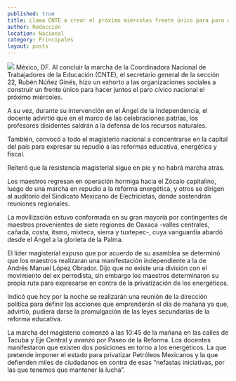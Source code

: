 ```yaml
---
published: true
title: Llama CNTE a crear el próximo miércoles frente único para paro cívico a nivel nacional
author: Redacción
location: Nacional
category: Principales
layout: posts
---
```


![](http://i.imgur.com/OgWasykm.jpg)
México, DF.  Al concluir la marcha de la Coordinadora Nacional de Trabajadores de la Educación (CNTE), el secretario general de la sección 22, Rubén Núñez Ginés, hizo un exhorto a las organizaciones sociales a construir un frente único para hacer juntos el paro cívico nacional el próximo miércoles.

A su vez, durante su intervención en el Ángel de la Independencia, el docente advirtió que en el marco de las celebraciones patrias, los profesores disidentes saldrán a la defensa de los recursos naturales.

También, convocó a todo el magisterio nacional a concentrarse en la capital del país para expresar su repudio a las reformas educativa, energética y fiscal.

Reiteró que la resistencia magisterial sigue en pie y no habrá marcha atrás.

Los maestros regresan en operación hormiga hacia el Zócalo capitalino, luego de una marcha en repudio a la reforma energética, y otros se dirigen al auditorio del Sindicato Mexicano de Electricistas, donde sostendrán reuniones regionales.

La movilización estuvo conformada en su gran mayoría por contingentes de maestros provenientes de siete regiones de Oaxaca -valles centrales, cañada, costa, itsmo, mixteca, sierra y tuxtepec-, cuya vanguardia abardó desde el Ángel a la glorieta de la Palma.

El líder magisterial expuso que por acuerdo de su asamblea se determinó que los maestros realizaran una manifestación independiente a la de Andrés Manuel López Obrador. Dijo que no existe una división con el movimiento del ex perredista, sin embargo los maestros determinaron su propia ruta para expresarse en contra de la privatización de los energéticos.

Indicó que hoy por la noche se realizarán una reunión de la dirección política para definir las acciones que emprenderán el día de mañana ya que, advirtió, pudiera darse la promulgación de las leyes secundarias de la reforma educativa.

La marcha del magisterio comenzó a las 10:45 de la mañana en las calles de Tacuba y Eje Central y avanzó por Paseo de la Reforma. Los docentes manifestaron que existen dos posiciones en torno a los energéticos. La que pretende imponer el estado para privatizar Petróleos Mexicanos y la que defienden miles de ciudadanos en contra de esas “nefastas iniciativas, por las que tenemos que mantener la lucha”.
